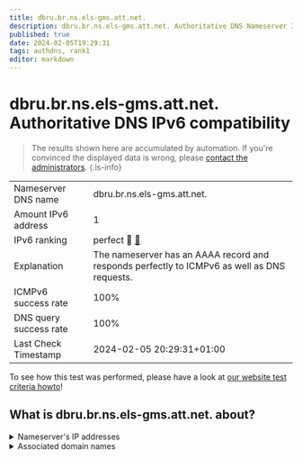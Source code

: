 ```yaml
---
title: dbru.br.ns.els-gms.att.net.
description: dbru.br.ns.els-gms.att.net. Authoritative DNS Nameserver IPv6 compatibility
published: true
date: 2024-02-05T19:29:31
tags: authdns, rank1
editor: markdown
---
```


# dbru.br.ns.els-gms.att.net. Authoritative DNS IPv6 compatibility

> The results shown here are accumulated by automation. If you're convinced the displayed data is wrong, please [contact the administrators](/howto/chat). 
{.is-info}




|   |   |
| - | - |
| Nameserver DNS name | dbru.br.ns.els-gms.att.net.
| Amount IPv6 address | 1
| IPv6 ranking | perfect :1st_place_medal: [🔗](/howto/ranking) |
| Explanation | The nameserver has an AAAA record and responds perfectly to ICMPv6 as well as DNS requests. |
| ICMPv6 success rate | 100%|
| DNS query success rate | 100% |
| Last Check Timestamp | 2024-02-05 20:29:31+01:00 |

To see how this test was performed, please have a look at [our website test criteria howto](/howto/testcriteria/authdns)!


## What is dbru.br.ns.els-gms.att.net. about?




<details>
<summary>Nameserver's IP addresses</summary>

2001:1890:1ff:9f0:68:94:156:134

</details>



<details>
<summary>Associated domain names</summary>

www.merck.com

</details>
